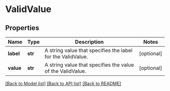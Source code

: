 # ValidValue

## Properties
Name | Type | Description | Notes
------------ | ------------- | ------------- | -------------
**label** | **str** | A string value that specifies the label for the ValidValue. | [optional] 
**value** | **str** | A string value that specifies the value of the ValidValue. | [optional] 

[[Back to Model list]](../README.md#documentation-for-models) [[Back to API list]](../README.md#documentation-for-api-endpoints) [[Back to README]](../README.md)


